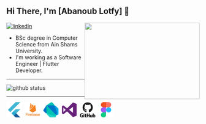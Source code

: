 ## Hi There, I'm [Abanoub Lotfy] 👋

<div >
    <img align="right" src="https://tenor.com/view/coding-gif-24297652.gif" width="300"  height="200">
</div>

[
    ![linkedin](https://img.shields.io/badge/Abanoub%20Lotfy-0A66C2?style=flat&logo=linkedin&logoColor=white&logoWidth=20)
][linkedin]

- BSc degree in Computer Science from Ain Shams University.
- I'm working as a Software Engineer | Flutter Developer.

---

![github status](https://github-readme-stats.vercel.app/api?username=AbanoOoub&show_icons=true&hide_border=false&count_private=true&icon_color=ffff00&title_color=ffff00&text_color=dddddd&bg_color=22272E)
<!-- [![GitHub Streak](https://github-readme-streak-stats.herokuapp.com/?user=AbanoOoub&theme=dark)](https://git.io/streak-stats) -->

---
<div>
  <img src="https://github.com/devicons/devicon/blob/master/icons/flutter/flutter-original.svg" title="Flutter" alt="Flutter" width="40" height="40"/>&nbsp;
  <img src="https://github.com/devicons/devicon/blob/master/icons/firebase/firebase-plain-wordmark.svg" title="Firebase" alt="Firebase" width="40" height="40"/>&nbsp;
  <img src="https://github.com/devicons/devicon/blob/master/icons/dart/dart-original.svg" title="Dart" **alt="Dart" width="40" height="40"/>&nbsp;
  <img src="https://github.com/devicons/devicon/blob/master/icons/visualstudio/visualstudio-plain.svg" title="VisualStudio" **alt="VisualStudio" width="40" height="40"/>&nbsp;
  <img src="https://github.com/devicons/devicon/blob/master/icons/github/github-original-wordmark.svg" title="Github" **alt="Github" width="40" height="40"/>&nbsp;
  <img src="https://github.com/devicons/devicon/blob/master/icons/figma/figma-original.svg" title="Figma" **alt="Figma" width="40" height="40"/>&nbsp;
</div>


<!-- variables -->
[linkedin]: https://www.linkedin.com/in/abanoub-lotfy/
